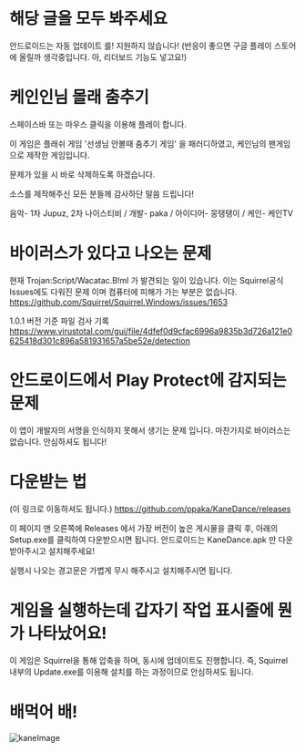 # 해당 글을 모두 봐주세요
안드로이드는 자동 업데이트 를! 지원하지 않습니다!
(반응이 좋으면 구글 플레이 스토어에 올릴까 생각중입니다. 아, 리더보드 기능도 넣고요!)

# 케인인님 몰래 춤추기
스페이스바 또는 마우스 클릭을 이용해 플레이 합니다.

이 게임은 플래쉬 게임 '선생님 안볼때 춤추기 게임' 을 패러디하였고,
케인님의 팬게임으로 제작한 게임입니다.

문제가 있을 시 바로 삭제하도록 하겠습니다.

소스를 제작해주신 모든 분들께 감사하단 말씀 드립니다!

음악- 1차 Jupuz, 2차 나이스티비 / 
개발- paka / 
아이디어- 뭉탱탱이 / 
케인- 케인TV

# 바이러스가 있다고 나오는 문제
현재 Trojan:Script/Wacatac.B!ml 가 발견되는 일이 있습니다.
이는 Squirrel공식 Issues에도 다워진 문제 이며 컴퓨터에 피해가 가는 부분은 없습니다.
https://github.com/Squirrel/Squirrel.Windows/issues/1653

1.0.1 버전 기준 파일 검사 기록
https://www.virustotal.com/gui/file/4dfef0d9cfac6996a9835b3d726a121e0625418d301c896a581931657a5be52e/detection

# 안드로이드에서 Play Protect에 감지되는 문제
이 앱이 개발자의 서명을 인식하지 못해서 생기는 문제 입니다.
마찬가지로 바이러스는 없습니다. 안심하셔도 됩니다!

# 다운받는 법
(이 링크로 이동하셔도 됩니다.)
https://github.com/ppaka/KaneDance/releases

이 페이지 맨 오른쪽에 Releases 에서 가장 버전이 높은 게시물을 클릭 후, 아래의 Setup.exe를 클릭하여 다운받으시면 됩니다.
안드로이드는 KaneDance.apk 만 다운받아주시고 설치해주세요!

실행시 나오는 경고문은 가볍게 무시 해주시고 설치해주시면 됩니다.

# 게임을 실행하는데 갑자기 작업 표시줄에 뭔가 나타났어요!
이 게임은 Squirrel을 통해 압축을 하며, 동시에 업데이트도 진행합니다.
즉, Squirrel 내부의 Update.exe를 이용해 설치를 하는 과정이므로 안심하셔도 됩니다.

# 배먹어 배!
![kaneImage](https://user-images.githubusercontent.com/25785584/108693903-be3e2580-7541-11eb-94c9-1196556ea3bc.jpg)

